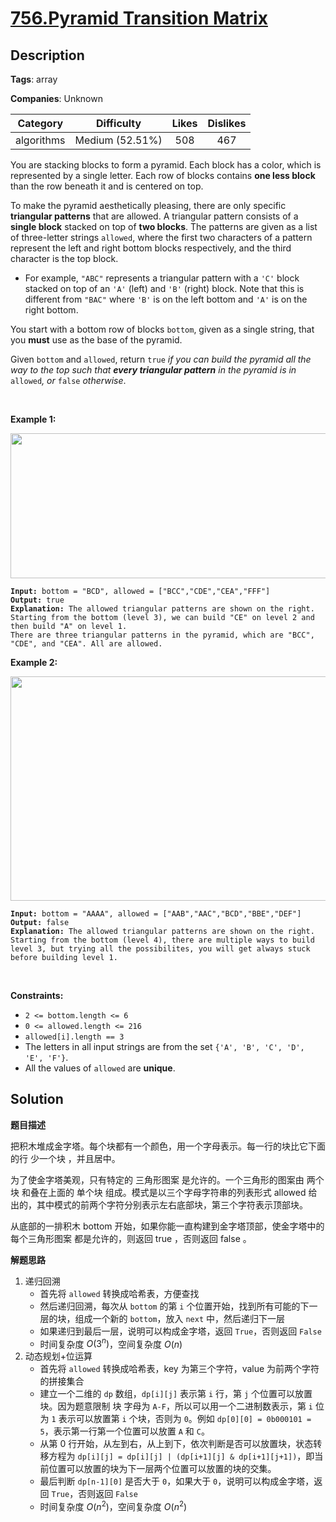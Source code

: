 # [756.Pyramid Transition Matrix](https://leetcode.com/problems/pyramid-transition-matrix/description/)

## Description

**Tags**: array

**Companies**: Unknown

|  Category  |   Difficulty    | Likes | Dislikes |
| :--------: | :-------------: | :---: | :------: |
| algorithms | Medium (52.51%) |  508  |   467    |

<p>You are stacking blocks to form a pyramid. Each block has a color, which is represented by a single letter. Each row of blocks contains <strong>one less block</strong> than the row beneath it and is centered on top.</p>
<p>To make the pyramid aesthetically pleasing, there are only specific <strong>triangular patterns</strong> that are allowed. A triangular pattern consists of a <strong>single block</strong> stacked on top of <strong>two blocks</strong>. The patterns are given&nbsp;as a list of&nbsp;three-letter strings <code>allowed</code>, where the first two characters of a pattern represent the left and right bottom blocks respectively, and the third character is the top block.</p>
<ul>
  <li>For example, <code>&quot;ABC&quot;</code> represents a triangular pattern with a <code>&#39;C&#39;</code> block stacked on top of an <code>&#39;A&#39;</code> (left) and <code>&#39;B&#39;</code> (right) block. Note that this is different from <code>&quot;BAC&quot;</code> where <code>&#39;B&#39;</code> is on the left bottom and <code>&#39;A&#39;</code> is on the right bottom.</li>
</ul>
<p>You start with a bottom row of blocks <code>bottom</code>, given as a single string, that you <strong>must</strong> use as the base of the pyramid.</p>
<p>Given <code>bottom</code> and <code>allowed</code>, return <code>true</code><em> if you can build the pyramid all the way to the top such that <strong>every triangular pattern</strong> in the pyramid is in </em><code>allowed</code><em>, or </em><code>false</code><em> otherwise</em>.</p>
<p>&nbsp;</p>
<p><strong class="example">Example 1:</strong></p>
<img alt="" src="https://assets.leetcode.com/uploads/2021/08/26/pyramid1-grid.jpg" style="width: 600px; height: 232px;" />
<pre><code><strong>Input:</strong> bottom = &quot;BCD&quot;, allowed = [&quot;BCC&quot;,&quot;CDE&quot;,&quot;CEA&quot;,&quot;FFF&quot;]
<strong>Output:</strong> true
<strong>Explanation:</strong> The allowed triangular patterns are shown on the right.
Starting from the bottom (level 3), we can build &quot;CE&quot; on level 2 and then build &quot;A&quot; on level 1.
There are three triangular patterns in the pyramid, which are &quot;BCC&quot;, &quot;CDE&quot;, and &quot;CEA&quot;. All are allowed.</code></pre>
<p><strong class="example">Example 2:</strong></p>
<img alt="" src="https://assets.leetcode.com/uploads/2021/08/26/pyramid2-grid.jpg" style="width: 600px; height: 359px;" />
<pre><code><strong>Input:</strong> bottom = &quot;AAAA&quot;, allowed = [&quot;AAB&quot;,&quot;AAC&quot;,&quot;BCD&quot;,&quot;BBE&quot;,&quot;DEF&quot;]
<strong>Output:</strong> false
<strong>Explanation:</strong> The allowed triangular patterns are shown on the right.
Starting from the bottom (level 4), there are multiple ways to build level 3, but trying all the possibilites, you will get always stuck before building level 1.</code></pre>
<p>&nbsp;</p>
<p><strong>Constraints:</strong></p>
<ul>
  <li><code>2 &lt;= bottom.length &lt;= 6</code></li>
  <li><code>0 &lt;= allowed.length &lt;= 216</code></li>
  <li><code>allowed[i].length == 3</code></li>
  <li>The letters in all input strings are from the set <code>{&#39;A&#39;, &#39;B&#39;, &#39;C&#39;, &#39;D&#39;, &#39;E&#39;, &#39;F&#39;}</code>.</li>
  <li>All the values of <code>allowed</code> are <strong>unique</strong>.</li>
</ul>

## Solution

**题目描述**

把积木堆成金字塔。每个块都有一个颜色，用一个字母表示。每一行的块比它下面的行 少一个块 ，并且居中。

为了使金字塔美观，只有特定的 三角形图案 是允许的。一个三角形的图案由 两个块 和叠在上面的 单个块 组成。模式是以三个字母字符串的列表形式 allowed 给出的，其中模式的前两个字符分别表示左右底部块，第三个字符表示顶部块。

从底部的一排积木 bottom 开始，如果你能一直构建到金字塔顶部，使金字塔中的 每个三角形图案 都是允许的，则返回 true ，否则返回 false 。

**解题思路**

1. 递归回溯
   - 首先将 `allowed` 转换成哈希表，方便查找
   - 然后递归回溯，每次从 `bottom` 的第 `i` 个位置开始，找到所有可能的下一层的块，组成一个新的 `bottom`，放入 `next` 中，然后递归下一层
   - 如果递归到最后一层，说明可以构成金字塔，返回 `True`，否则返回 `False`
   - 时间复杂度 $O(3^n)$，空间复杂度 $O(n)$
2. 动态规划+位运算
   - 首先将 `allowed` 转换成哈希表，key 为第三个字符，value 为前两个字符的拼接集合
   - 建立一个二维的 `dp` 数组，`dp[i][j]` 表示第 `i` 行，第 `j` 个位置可以放置块。因为题意限制 块 字母为 `A-F`，所以可以用一个二进制数表示，第 `i` 位为 `1` 表示可以放置第 `i` 个块，否则为 `0`。例如 `dp[0][0] = 0b000101 = 5`，表示第一行第一个位置可以放置 `A` 和 `C`。
   - 从第 0 行开始，从左到右，从上到下，依次判断是否可以放置块，状态转移方程为 `dp[i][j] = dp[i][j] | (dp[i+1][j] & dp[i+1][j+1])`，即当前位置可以放置的块为下一层两个位置可以放置的块的交集。
   - 最后判断 `dp[n-1][0]` 是否大于 `0`，如果大于 `0`，说明可以构成金字塔，返回 `True`，否则返回 `False`
   - 时间复杂度 $O(n^2)$，空间复杂度 $O(n^2)$

